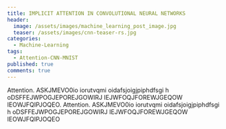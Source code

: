 ```yaml
---
title: IMPLICIT ATTENTION IN CONVOLUTIONAL NEURAL NETWORKS
header:
  image: /assets/images/machine_learning_post_image.jpg
  teaser: /assets/images/cnn-teaser-rs.jpg
categories:
  - Machine-Learning
tags:
  - Attention-CNN-MNIST
published: true
comments: true
---
```


Attention. ASKJMEVO0io iorutvqmi oidafsjoigjpiphdfsgi h oDSFFEJWPOGJEPOREJGOWIRJ IEJWFOQJFOREWJGEQOW IEOWJFQIPJOQEO. Attention. ASKJMEVO0io iorutvqmi oidafsjoigjpiphdfsgi h oDSFFEJWPOGJEPOREJGOWIRJ IEJWFOQJFOREWJGEQOW IEOWJFQIPJOQEO

